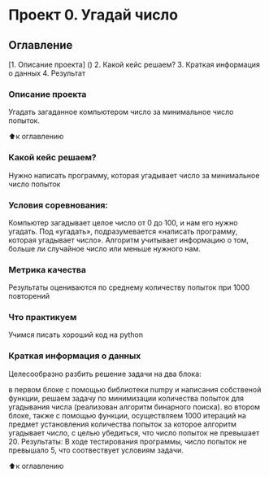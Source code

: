 # Проект 0. Угадай число

## Оглавление
[1. Описание проекта] ()
2. Какой кейс решаем?
3. Краткая информация о данных
4. Результат

### Описание проекта
Угадать загаданное компьютером число за минимальное число попыток.

⬆️к оглавлению

### Какой кейс решаем?
Нужно написать программу, которая угадывает число за минимальное число попыток

### Условия соревнования:

Компьютер загадывает целое число от 0 до 100, и нам его нужно угадать. Под «угадать», подразумевается «написать программу, которая угадывает число».
Алгоритм учитывает информацию о том, больше ли случайное число или меньше нужного нам.
### Метрика качества
Результаты оцениваются по среднему количеству попыток при 1000 повторений

### Что практикуем
Учимся писать хороший код на python

### Краткая информация о данных
Целесообразно разбить решение задачи на два блока:

в первом блоке с помощью библиотеки numpy и написания собственой функции, решаем задачу по минимизации количества попыток для угадывания числа (реализован алгоритм бинарного поиска).
во втором блоке, также с помощью функции, осуществляем 1000 итераций на предмет установления количества попыток за которое алгоритм угадывает число, с целью убедиться, что число попыток не превышает 20.
Результаты:
В ходе тестирования программы, число попыток не превышало 5, что соотвествует условиям задачи.

⬆️к оглавлению